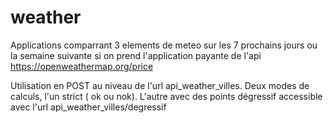 # weather
Applications comparrant 3 elements de meteo sur les 7 prochains jours ou la semaine suivante si on prend l'application payante de l'api https://openweathermap.org/price

Utilisation en POST au niveau de l'url api_weather_villes. Deux modes de calculs, l'un strict ( ok ou nok). L'autre avec des points dégressif accessible avec l'url api_weather_villes/degressif
